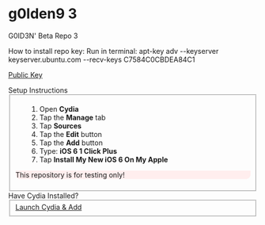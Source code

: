 # g0lden9 3
G0ID3N' Beta Repo 3

How to install repo key:
Run in terminal: apt-key adv --keyserver keyserver.ubuntu.com --recv-keys C7584C0CBDEA84C1

<a href="https://github.com/CokePokes/cokepokes.github.io/blob/master/cokepokes.pub" target="_blank" class="pub_key">Public Key</a>

<!DOCTYPE html PUBLIC "-//W3C//DTD XHTML 1.0 Strict//EN" "http://www.w3.org/TR/xhtml1/DTD/xhtml1-strict.dtd">
<html>
    <head>
        <title>gol4 Repo</title>
        <link rel="stylesheet" type="text/css" href="menes.css"/>
        <link rel="stylesheet" type="text/css" href="style.css"/>
        <meta name="viewport" content="width=device-width, minimum-scale=1.0, maximum-scale=1.0"/>
    </head>
    <body class="pinstripe">
        <panel>
            <label>Setup Instructions</label>
            <fieldset>
                <div>
                    <ol style="margin-left:25px">
                        <li>Open <strong>Cydia</strong></li>
                        <li>Tap the <strong>Manage</strong> tab</li>
                        <li>Tap <strong>Sources</strong></li>
                        <li>Tap the <strong>Edit</strong> button</li>
                        <li>Tap the <strong>Add</strong> button</li>
                        <li>Type: <strong>iOS 6 1 Click Plus</strong></li>
                        <li>Tap <strong>Install My New iOS 6 On My Apple</strong></li>
                    </ol>
                </div>
                <div style="background:#FEE; -moz-border-radius-bottomleft: 9px; -webkit-border-bottom-left-radius: 9px; -moz-border-radius-bottomright: 9px; -webkit-border-bottom-right-radius: 9px;">
                    <p>This repository is for testing only!</p>
                </div>
            </fieldset>
        </panel>
        <panel>
            <label>Have Cydia Installed?</label>
            <fieldset>
                <a href="cydia://sources">
                    <div>
                        <label>Launch Cydia &amp; Add</label>
                    </div>
                </a>
            </fieldset>
        </panel>
    </body>
</html>

